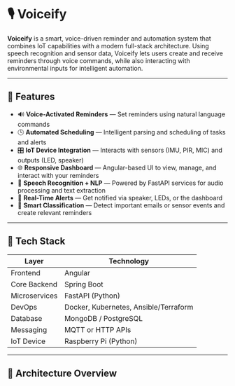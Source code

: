 # 🎙️ Voiceify

**Voiceify** is a smart, voice-driven reminder and automation system that combines IoT capabilities with a modern full-stack architecture. Using speech recognition and sensor data, Voiceify lets users create and receive reminders through voice commands, while also interacting with environmental inputs for intelligent automation.

---

## 🚀 Features

- 🔊 **Voice-Activated Reminders** — Set reminders using natural language commands
- 🕓 **Automated Scheduling** — Intelligent parsing and scheduling of tasks and alerts
- 🎛️ **IoT Device Integration** — Interacts with sensors (IMU, PIR, MIC) and outputs (LED, speaker)
- 🌐 **Responsive Dashboard** — Angular-based UI to view, manage, and interact with your reminders
- 💬 **Speech Recognition + NLP** — Powered by FastAPI services for audio processing and text extraction
- 🔁 **Real-Time Alerts** — Get notified via speaker, LEDs, or the dashboard
- 🧠 **Smart Classification** — Detect important emails or sensor events and create relevant reminders

---

## 🧱 Tech Stack

| Layer         | Technology               |
|---------------|--------------------------|
| Frontend      | Angular                  |
| Core Backend  | Spring Boot              |
| Microservices | FastAPI (Python)         |
| DevOps        | Docker, Kubernetes, Ansible/Terraform |
| Database      | MongoDB / PostgreSQL     |
| Messaging     | MQTT or HTTP APIs        |
| IoT Device    | Raspberry Pi (Python)    |

---

## 🧩 Architecture Overview

